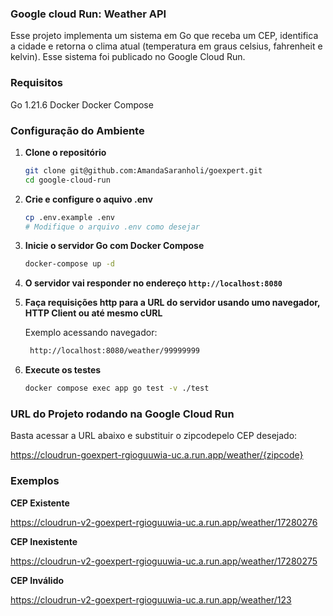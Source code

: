 ### Google cloud Run: Weather API

Esse projeto implementa um sistema em Go que receba um CEP, identifica a cidade e retorna o clima atual (temperatura em graus celsius, fahrenheit e kelvin). Esse sistema foi publicado no Google Cloud Run.

### Requisitos

Go 1.21.6
Docker
Docker Compose


### Configuração do Ambiente

1. **Clone o repositório**

   ```sh
   git clone git@github.com:AmandaSaranholi/goexpert.git
   cd google-cloud-run
   ```

2. **Crie e configure o aquivo .env**

   ```sh
   cp .env.example .env
   # Modifique o arquivo .env como desejar
   ```

3. **Inicie o servidor Go com Docker Compose**

   ```sh
   docker-compose up -d
   ```

4. **O servidor vai responder no endereço `http://localhost:8080`**

5. **Faça requisições http para a URL do servidor usando umo navegador, HTTP Client ou até mesmo cURL**

   Exemplo acessando navegador:

   ```sh
    http://localhost:8080/weather/99999999    
   ```

6. **Execute os testes**

   ```sh
   docker compose exec app go test -v ./test
   ```


### URL do Projeto rodando na Google Cloud Run

Basta acessar a URL abaixo e substituir o zipcodepelo CEP desejado:

https://cloudrun-goexpert-rgioguuwia-uc.a.run.app/weather/{zipcode}


### Exemplos

**CEP Existente**

https://cloudrun-v2-goexpert-rgioguuwia-uc.a.run.app/weather/17280276


**CEP Inexistente**

https://cloudrun-v2-goexpert-rgioguuwia-uc.a.run.app/weather/17280275


**CEP Inválido**

https://cloudrun-v2-goexpert-rgioguuwia-uc.a.run.app/weather/123
